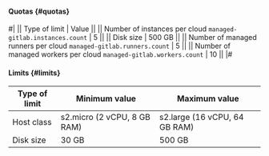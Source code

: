 #### Quotas {#quotas}

#|
|| Type of limit | Value ||
|| Number of instances per cloud 
`managed-gitlab.instances.count` | 5 ||
|| Disk size | 500 GB ||
|| Number of managed runners per cloud
`managed-gitlab.runners.count` | 5 ||
|| Number of managed workers per cloud
`managed-gitlab.workers.count` | 10 ||
|#


#### Limits {#limits}

Type of limit | Minimum value | Maximum value
--- | --- | ---
Host class | s2.micro (2 vCPU, 8 GB RAM) | s2.large (16 vCPU, 64 GB RAM)
Disk size | 30 GB | 500 GB